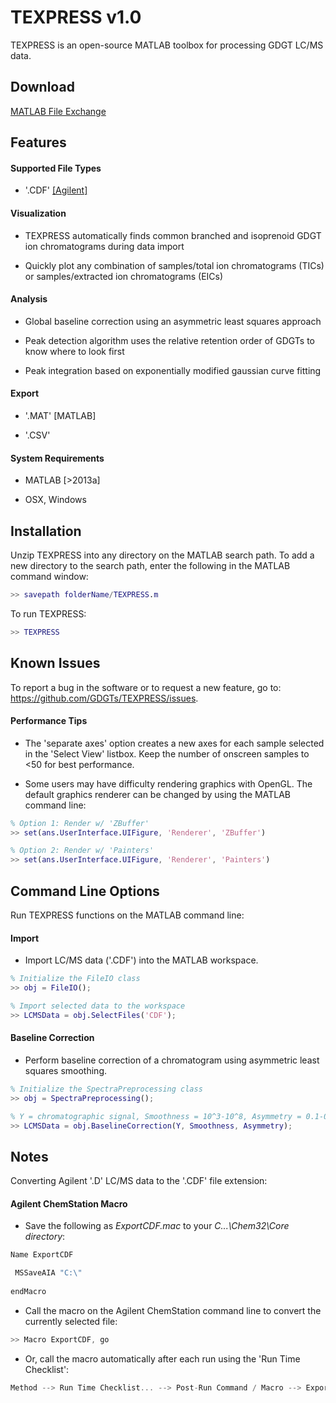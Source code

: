 # TEXPRESS v1.0

TEXPRESS is an open-source MATLAB toolbox for processing GDGT LC/MS data.

## Download

[MATLAB File Exchange](http://www.mathworks.com/matlabcentral/fileexchange/47135-texpress-toolbox-v1-0)

## Features

#### Supported File Types
* '.CDF' [[Agilent]](https://github.com/GDGTs/TEXPRESS#agilent-chemstation-macro)

#### Visualization
* TEXPRESS automatically finds common branched and isoprenoid GDGT ion chromatograms during data import

* Quickly plot any combination of samples/total ion chromatograms (TICs) or samples/extracted ion chromatograms (EICs)

#### Analysis
* Global baseline correction using an asymmetric least squares approach

* Peak detection algorithm uses the relative retention order of GDGTs to know where to look first

* Peak integration based on exponentially modified gaussian curve fitting

#### Export
* '.MAT' [MATLAB]

* '.CSV'

#### System Requirements
* MATLAB [>2013a]

* OSX, Windows

## Installation

Unzip TEXPRESS into any directory on the MATLAB search path. To add a new directory to the search path, enter the following in the MATLAB command window:

````matlab
>> savepath folderName/TEXPRESS.m
````

To run TEXPRESS:
````matlab
>> TEXPRESS
````

## Known Issues

To report a bug in the software or to request a new feature, go to: https://github.com/GDGTs/TEXPRESS/issues.

#### Performance Tips

* The 'separate axes' option creates a new axes for each sample selected in the 'Select View' listbox. Keep the number of onscreen samples to <50 for best performance.

* Some users may have difficulty rendering graphics with OpenGL. The default graphics renderer can be changed by using the MATLAB command line:

````matlab
% Option 1: Render w/ 'ZBuffer'
>> set(ans.UserInterface.UIFigure, 'Renderer', 'ZBuffer')

% Option 2: Render w/ 'Painters'
>> set(ans.UserInterface.UIFigure, 'Renderer', 'Painters')
````

## Command Line Options

Run TEXPRESS functions on the MATLAB command line:

#### Import

* Import LC/MS data ('.CDF') into the MATLAB workspace.

````matlab
% Initialize the FileIO class
>> obj = FileIO();

% Import selected data to the workspace
>> LCMSData = obj.SelectFiles('CDF');
````

#### Baseline Correction

* Perform baseline correction of a chromatogram using asymmetric least squares smoothing.

````matlab
% Initialize the SpectraPreprocessing class
>> obj = SpectraPreprocessing();

% Y = chromatographic signal, Smoothness = 10^3-10^8, Asymmetry = 0.1-0.0001
>> LCMSData = obj.BaselineCorrection(Y, Smoothness, Asymmetry);
````

## Notes

Converting Agilent '.D' LC/MS data to the '.CDF' file extension:

#### Agilent ChemStation Macro

* Save the following as *ExportCDF.mac* to your *C\...\Chem32\Core directory*:

````cpp
Name ExportCDF

 MSSaveAIA "C:\"
 
endMacro
````

* Call the macro on the Agilent ChemStation command line to convert the currently selected file:

````cpp
>> Macro ExportCDF, go
````

* Or, call the macro automatically after each run using the 'Run Time Checklist':

````cpp
Method --> Run Time Checklist... --> Post-Run Command / Macro --> ExportCDF
````
